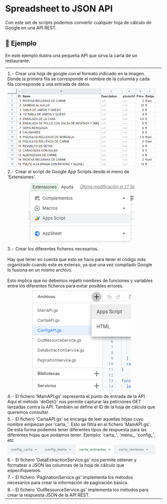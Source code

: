 # Spreadsheet to JSON API
Con este set de scripts podemos convertir cualquier hoja de cálculo de Google en una API REST.

## 📝 Ejemplo
En este ejemplo ilustra una pequeña API que sirva la carta de un restaurante.
<table>
    <tr><th></th></tr>
    <tr>
        <td>
            1.- Crear una hoja de google con el formato indicado en la imagen. Donde la primera fila se corresponde el nombre de la columna y cada fila corresponde a una entrada de datos.
        </td>
    </tr>   
    <tr>
        <td style="text-align:center;">
            <img style="margin:0 auto;" src="img/paso1.png"/>
        </td>
    </tr>
    <tr>
        <td>
            2.- Crear el script de Google App Scripts desde el menú de 'Extensiones'.
        <td>
    </tr>
    <tr>
        <td style="text-align:center;">
            <img src="img/paso2.png"/>
        </td>
    </tr>
    <tr>
        <td>
            3.- Crear los diferentes ficheros necesarios. <br><br> Hay que tener en cuenta que esto se hace para tener el código más organizado cuando este es extenso, ya que una vez compilado Google lo fusiona en un mismo archivo.<br><br> Esto implica que no debemos repetir nombres de funciones y variables entre los diferentes ficheros para evitar posibles errores.
        <td>
    </tr>
    <tr>
        <td style="text-align:center;">
            <img src="img/paso3.png"/>
        </td>
    </tr>
    <tr>
        <td>
            4.- El fichero 'MainAPI.gs' representa el punto de entrada de la API. Aquí el método 'doGet()' nos permite capturar las peticiones GET lanzadas contra la API. También se define el ID de la hoja de cálculo que queremos consultar.
        <td>
    </tr>
    <tr>
        <td>
            5.- El fichero 'CartaAPI.gs' se encarga de leer aquellas hojas cuyo nombre empiezan por 'carta_'. Esto se filtra en el fichero 'MainAPI.gs'. De esta forma podemos tener diferentes tipos de respuesta para las diferentes hojas que podamos tener. Ejemplo: 'carta_', 'menu_, 'config_', etc
        <td>
    </tr>
    <tr>
        <td style="text-align:center;">
            <img src="img/paso5.png"/>
        </td>
    </tr>
    <tr>
        <td>
            6.- El fichero 'DataExtractionService.gs' nos permite obtener y formatear a JSON las columnas de la hoja de cálculo que especifiquemos.
        <td>
    </tr>
    <tr>
        <td>
            7.- El fichero 'PaginationService.gs' implementa los métodos necesarios para crear la información de paginación básica.
        <td>
    </tr>
    <tr>
        <td>
            8.- El fichero 'OutResourceService.gs' implementa los métodos para crear la respuesta JSON de la API REST.
        <td>
    </tr>
</table>